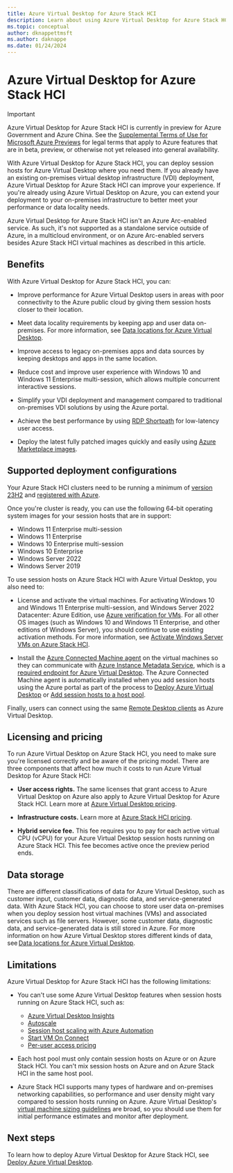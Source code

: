 ```yaml
---
title: Azure Virtual Desktop for Azure Stack HCI 
description: Learn about using Azure Virtual Desktop for Azure Stack HCI to deploy session hosts where you need them.
ms.topic: conceptual
author: dknappettmsft
ms.author: daknappe
ms.date: 01/24/2024
---
```


# Azure Virtual Desktop for Azure Stack HCI

> [!IMPORTANT]
> Azure Virtual Desktop for Azure Stack HCI is currently in preview for Azure Government and Azure China. See the [Supplemental Terms of Use for Microsoft Azure Previews](https://azure.microsoft.com/support/legal/preview-supplemental-terms/) for legal terms that apply to Azure features that are in beta, preview, or otherwise not yet released into general availability.

With Azure Virtual Desktop for Azure Stack HCI, you can deploy session hosts for Azure Virtual Desktop where you need them. If you already have an existing on-premises virtual desktop infrastructure (VDI) deployment, Azure Virtual Desktop for Azure Stack HCI can improve your experience. If you're already using Azure Virtual Desktop on Azure, you can extend your deployment to your on-premises infrastructure to better meet your performance or data locality needs.

Azure Virtual Desktop for Azure Stack HCI isn't an Azure Arc-enabled service. As such, it's not supported as a standalone service outside of Azure, in a multicloud environment, or on Azure Arc-enabled servers besides Azure Stack HCI virtual machines as described in this article.

## Benefits

With Azure Virtual Desktop for Azure Stack HCI, you can:

- Improve performance for Azure Virtual Desktop users in areas with poor connectivity to the Azure public cloud by giving them session hosts closer to their location.

- Meet data locality requirements by keeping app and user data on-premises. For more information, see [Data locations for Azure Virtual Desktop](data-locations.md).

- Improve access to legacy on-premises apps and data sources by keeping desktops and apps in the same location.

- Reduce cost and improve user experience with Windows 10 and Windows 11 Enterprise multi-session, which allows multiple concurrent interactive sessions.

- Simplify your VDI deployment and management compared to traditional on-premises VDI solutions by using the Azure portal.

- Achieve the best performance by using [RDP Shortpath](rdp-shortpath.md?tabs=managed-networks) for low-latency user access.

- Deploy the latest fully patched images quickly and easily using [Azure Marketplace images](/azure-stack/hci/manage/virtual-machine-image-azure-marketplace).

## Supported deployment configurations

Your Azure Stack HCI clusters need to be running a minimum of [version 23H2](/azure-stack/hci/release-information) and [registered with Azure](/azure-stack/hci/deploy/register-with-azure).

Once you're cluster is ready, you can use the following 64-bit operating system images for your session hosts that are in support:

- Windows 11 Enterprise multi-session
- Windows 11 Enterprise
- Windows 10 Enterprise multi-session
- Windows 10 Enterprise
- Windows Server 2022
- Windows Server 2019

To use session hosts on Azure Stack HCI with Azure Virtual Desktop, you also need to:

- License and activate the virtual machines. For activating Windows 10 and Windows 11 Enterprise multi-session, and Windows Server 2022 Datacenter: Azure Edition, use [Azure verification for VMs](/azure-stack/hci/deploy/azure-verification). For all other OS images (such as Windows 10 and Windows 11 Enterprise, and other editions of Windows Server), you should continue to use existing activation methods. For more information, see [Activate Windows Server VMs on Azure Stack HCI](/azure-stack/hci/manage/vm-activate).

- Install the [Azure Connected Machine agent](../azure-arc/servers/agent-overview.md) on the virtual machines so they can communicate with [Azure Instance Metadata Service](../virtual-machines/instance-metadata-service.md), which is a [required endpoint for Azure Virtual Desktop](../virtual-desktop/required-fqdn-endpoint.md). The Azure Connected Machine agent is automatically installed when you add session hosts using the Azure portal as part of the process to [Deploy Azure Virtual Desktop](deploy-azure-virtual-desktop.md) or [Add session hosts to a host pool](add-session-hosts-host-pool.md).

Finally, users can connect using the same [Remote Desktop clients](users/remote-desktop-clients-overview.md) as Azure Virtual Desktop.

## Licensing and pricing

To run Azure Virtual Desktop on Azure Stack HCI, you need to make sure you're licensed correctly and be aware of the pricing model. There are three components that affect how much it costs to run Azure Virtual Desktop for Azure Stack HCI:

- **User access rights.** The same licenses that grant access to Azure Virtual Desktop on Azure also apply to Azure Virtual Desktop for Azure Stack HCI. Learn more at [Azure Virtual Desktop pricing](https://azure.microsoft.com/pricing/details/virtual-desktop/).

- **Infrastructure costs.** Learn more at [Azure Stack HCI pricing](https://azure.microsoft.com/pricing/details/azure-stack/hci/).
 
- **Hybrid service fee.** This fee requires you to pay for each active virtual CPU (vCPU) for your Azure Virtual Desktop session hosts running on Azure Stack HCI. This fee becomes active once the preview period ends.

## Data storage

There are different classifications of data for Azure Virtual Desktop, such as customer input, customer data, diagnostic data, and service-generated data. With Azure Stack HCI, you can choose to store user data on-premises when you deploy session host virtual machines (VMs) and associated services such as file servers. However, some customer data, diagnostic data, and service-generated data is still stored in Azure. For more information on how Azure Virtual Desktop stores different kinds of data, see [Data locations for Azure Virtual Desktop](data-locations.md).

## Limitations

Azure Virtual Desktop for Azure Stack HCI has the following limitations:

- You can't use some Azure Virtual Desktop features when session hosts running on Azure Stack HCI, such as:
    
    - [Azure Virtual Desktop Insights](insights.md)
    - [Autoscale](autoscale-scaling-plan.md)
    - [Session host scaling with Azure Automation](set-up-scaling-script.md)
    - [Start VM On Connect](start-virtual-machine-connect.md)
    - [Per-user access pricing](licensing.md)

- Each host pool must only contain session hosts on Azure or on Azure Stack HCI. You can't mix session hosts on Azure and on Azure Stack HCI in the same host pool.

- Azure Stack HCI supports many types of hardware and on-premises networking capabilities, so performance and user density might vary compared to session hosts running on Azure. Azure Virtual Desktop's [virtual machine sizing guidelines](/windows-server/remote/remote-desktop-services/virtual-machine-recs) are broad, so you should use them for initial performance estimates and monitor after deployment.

## Next steps

To learn how to deploy Azure Virtual Desktop for Azure Stack HCI, see [Deploy Azure Virtual Desktop](deploy-azure-virtual-desktop.md).
